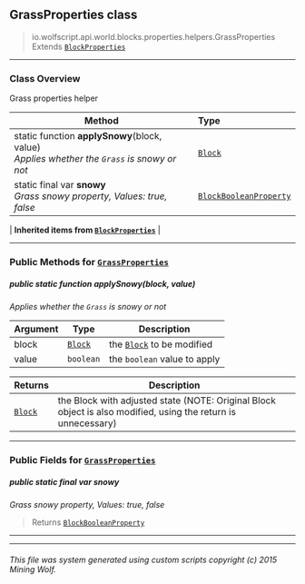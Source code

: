 ## GrassProperties __class__

>io.wolfscript.api.world.blocks.properties.helpers.GrassProperties
>Extends [`BlockProperties`](BlockProperties.md)

---

### Class Overview

Grass properties helper

Method | Type   
--- | :--- 
static function __applySnowy__(block, value) <br> _Applies whether the `Grass` is snowy or not_ | [`Block`](../../Block.md)
static final var __snowy__ <br> _Grass snowy property, Values: true, false_ | [`BlockBooleanProperty`](../BlockBooleanProperty.md)
 |
__Inherited items from [`BlockProperties`](BlockProperties.md)__ |





---


### Public Methods for [`GrassProperties`](GrassProperties.md)

##### <a id='applysnowy'></a>public static function __applySnowy__(block, value)

_Applies whether the `Grass` is snowy or not_

Argument | Type | Description  
--- | --- | --- 
block | [`Block`](../../Block.md) | the [`Block`](../../Block.md) to be modified
value | `boolean` | the `boolean` value to apply

Returns | Description
--- | --- 
[`Block`](../../Block.md) | the Block with adjusted state (NOTE: Original Block object is also modified, using the return is unnecessary)


---

### Public Fields for [`GrassProperties`](GrassProperties.md)

##### <a id='snowy'></a>public static final var __snowy__

_Grass snowy property, Values: true, false_

>Returns
>  [`BlockBooleanProperty`](../BlockBooleanProperty.md)

---


---


###### This file was system generated using custom scripts copyright (c) 2015 Mining Wolf.
	

